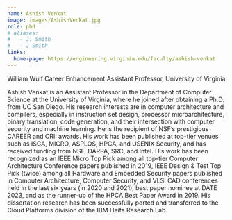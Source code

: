```yaml
---
name: Ashish Venkat
image: images/AshishVenkat.jpg
role: phd
# aliases:
#   - J. Smith
#   - J Smith
links:
  home-page: https://engineering.virginia.edu/faculty/ashish-venkat
---
```


William Wulf Career Enhancement Assistant Professor, University of Virginia

Ashish Venkat is an Assistant Professor in the Department of Computer Science at the University of Virginia, where he joined after obtaining a Ph.D. from UC San Diego. His research interests are in computer architecture and compilers, especially in instruction set design, processor microarchitecture, binary translation, code generation, and their intersection with computer security and machine learning. He is the recipient of NSF’s prestigious CAREER and CRII awards. His work has been published at top-tier venues such as ISCA, MICRO, ASPLOS, HPCA, and USENIX Security, and has received funding from NSF, DARPA, SRC, and Intel. His work has been recognized as an IEEE Micro Top Pick among all top-tier Computer Architecture Conference papers published in 2019, IEEE Design & Test Top Pick (twice) among all Hardware and Embedded Security papers published in Computer Architecture, Computer Security, and VLSI CAD conferences held in the last six years (in 2020 and 2021), best paper nominee at DATE 2023, and as the runner-up of the HPCA Best Paper Award in 2019. His dissertation research has been successfully ported and transferred to the Cloud Platforms division of the IBM Haifa Research Lab.
